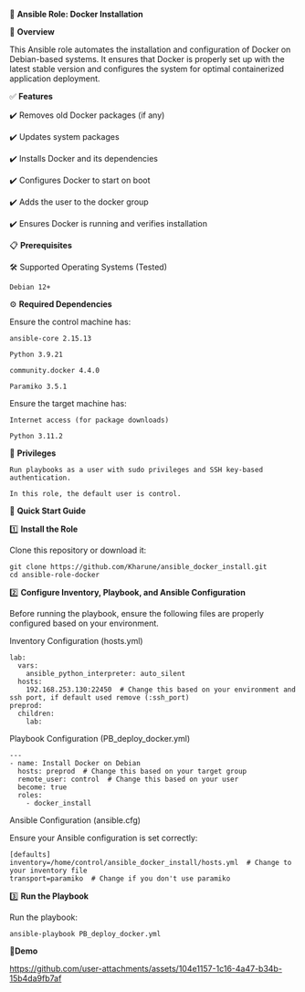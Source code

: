 🚀 **Ansible Role: Docker Installation**

📌 **Overview**

This Ansible role automates the installation and configuration of Docker on Debian-based systems. It ensures that Docker is properly set up with the latest stable version and configures the system for optimal containerized application deployment.

✅ **Features**

✔️ Removes old Docker packages (if any)

✔️ Updates system packages

✔️ Installs Docker and its dependencies

✔️ Configures Docker to start on boot

✔️ Adds the user to the docker group

✔️ Ensures Docker is running and verifies installation

📋 **Prerequisites**

🛠 Supported Operating Systems (Tested)

    Debian 12+

⚙️ **Required Dependencies**

Ensure the control machine has:

    ansible-core 2.15.13

    Python 3.9.21

    community.docker 4.4.0

    Paramiko 3.5.1

Ensure the target machine has:

    Internet access (for package downloads)
    
    Python 3.11.2

🔑 **Privileges**

    Run playbooks as a user with sudo privileges and SSH key-based authentication.

    In this role, the default user is control.

🚀 **Quick Start Guide**

1️⃣ **Install the Role**

Clone this repository or download it:

    git clone https://github.com/Kharune/ansible_docker_install.git
    cd ansible-role-docker

2️⃣ **Configure Inventory, Playbook, and Ansible Configuration**

Before running the playbook, ensure the following files are properly configured based on your environment.

Inventory Configuration (hosts.yml)

    lab:
      vars:
        ansible_python_interpreter: auto_silent
      hosts:
        192.168.253.130:22450  # Change this based on your environment and ssh port, if default used remove (:ssh_port)
    preprod:
      children:
        lab:

Playbook Configuration (PB_deploy_docker.yml)

    ---
    - name: Install Docker on Debian
      hosts: preprod  # Change this based on your target group
      remote_user: control  # Change this based on your user
      become: true
      roles:
        - docker_install

Ansible Configuration (ansible.cfg)

Ensure your Ansible configuration is set correctly:

    [defaults]
    inventory=/home/control/ansible_docker_install/hosts.yml  # Change to your inventory file
    transport=paramiko  # Change if you don't use paramiko

3️⃣ **Run the Playbook**

Run the playbook:

    ansible-playbook PB_deploy_docker.yml

🐳**Demo**


https://github.com/user-attachments/assets/104e1157-1c16-4a47-b34b-15b4da9fb7af



